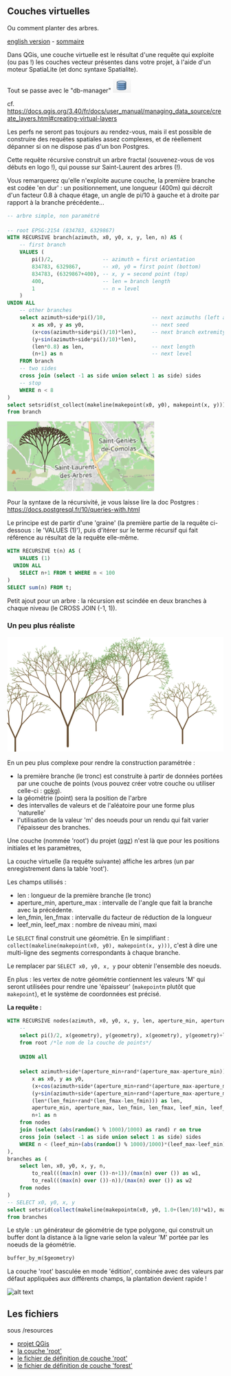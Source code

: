 ## Couches virtuelles
Ou comment planter des arbres.

[english version](README.md) - [sommaire](../LISEZMOI.md)

Dans QGis, une couche virtuelle est le résultat d'une requête qui exploite (ou pas !) les couches vecteur présentes dans votre projet, à l'aide d'un moteur SpatiaLite (et donc syntaxe Spatialite).

Tout se passe avec le "db-manager" ![dbmanager](resources/dbmanager.png)

cf. https://docs.qgis.org/3.40/fr/docs/user_manual/managing_data_source/create_layers.html#creating-virtual-layers

Les perfs ne seront pas toujours au rendez-vous, mais il est possible de construire des requêtes spatiales assez complexes, et de réellement dépanner si on ne dispose pas d'un bon Postgres.

Cette requête récursive construit un arbre fractal (souvenez-vous de vos débuts en logo !), qui pousse sur Saint-Laurent des arbres (!). 

Vous remarquerez qu'elle n'exploite aucune couche, la première branche est codée 'en dur' : un positionnement, une longueur (400m) qui décroît d'un facteur 0.8 à chaque étage, un angle de pi/10 à gauche et à droite par rapport à la branche précédente...

```sql
-- arbre simple, non paramétré

-- root EPSG:2154 (834783, 6329867)
WITH RECURSIVE branch(azimuth, x0, y0, x, y, len, n) AS (
	-- first branch
    VALUES (
		pi()/2,                -- azimuth = first orientation
		834783, 6329867,       -- x0, y0 = first point (bottom)
		834783, (6329867+400), -- x, y = second point (top)
		400,                   -- len = branch length
		1                      -- n = level
	)
UNION ALL
	-- other branches
    select azimuth+side*pi()/10,               -- next azimuths (left and right) angle = pi/10
    	x as x0, y as y0,                      -- next seed
    	(x+cos(azimuth+side*pi()/10)*len),     -- next branch extremity
    	(y+sin(azimuth+side*pi()/10)*len),  
    	(len*0.8) as len,                      -- next length
    	(n+1) as n                             -- next level
    FROM branch
	-- two sides
    cross join (select -1 as side union select 1 as side) sides
	-- stop
    WHERE n < 8
)
select setsrid(st_collect(makeline(makepoint(x0, y0), makepoint(x, y))), 2154) as tree 
from branch
```
![arbre](resources/tree-1.png)

Pour la syntaxe de la récursivité, je vous laisse lire la doc Postgres : https://docs.postgresql.fr/10/queries-with.html

Le principe est de partir d'une 'graine' (la première partie de la requête ci-dessous : le 'VALUES (1)'), puis d'itérer sur le terme récursif qui fait référence au résultat de la requête elle-même.

```sql
WITH RECURSIVE t(n) AS (
    VALUES (1)
  UNION ALL
    SELECT n+1 FROM t WHERE n < 100
)
SELECT sum(n) FROM t;
```

Petit ajout pour un arbre : la récursion est scindée en deux branches à chaque niveau (le CROSS JOIN (-1, 1)).

### Un peu plus réaliste

![forêt](resources/forest.png)

En un peu plus complexe pour rendre la construction paramétrée : 

- la première branche (le tronc) est construite à partir de données portées par une couche de points (vous pouvez créer votre couche ou utiliser celle-ci : [gpkg](resources/fractal.gpkg)).
- la géométrie (point) sera la position de l'arbre 
- des intervalles de valeurs et de l'aléatoire pour une forme plus 'naturelle'
- l'utilisation de la valeur 'm' des noeuds pour un rendu qui fait varier l'épaisseur des branches.

Une couche (nommée 'root') du projet ([qgz](resources/forest.qgz)) n'est là que pour les positions initiales et les paramètres, 

La couche virtuelle (la requête suivante) affiche les arbres (un par enregistrement dans la table 'root').

Les champs utilisés : 
- len : longueur de la première branche (le tronc)
- aperture_min, aperture_max : intervalle de l'angle que fait la branche avec la précédente.
- len_fmin, len_fmax : intervalle du facteur de réduction de la longueur
- leef_min, leef_max : nombre de niveau mini, maxi

Le `SELECT` final construit une géométrie. En le simplifiant : `collect(makeline(makepoint(x0, y0), makepoint(x, y)))`, c'est à dire une multi-ligne des segments correspondants à chaque branche.

Le remplacer par `SELECT x0, y0, x, y` pour obtenir l'ensemble des noeuds.

En plus : les vertex de notre géométrie contiennent les valeurs 'M' qui seront utilisées pour rendre une 'épaisseur' (`makepointm` plutôt que `makepoint`), et le système de coordonnées est précisé. 

**La requête :**
```sql
WITH RECURSIVE nodes(azimuth, x0, y0, x, y, len, aperture_min, aperture_max, len_fmin, len_fmax, leef_min, leef_max, n) AS (
	-- 
    select pi()/2, x(geometry), y(geometry), x(geometry), y(geometry)+len, len, aperture_min, aperture_max, len_fmin, len_fmax, leef_min, leef_max, 1 
    from root /*le nom de la couche de points*/
    
	UNION all
	
  	select azimuth+side*(aperture_min+rand*(aperture_max-aperture_min)), 
	   	x as x0, y as y0, 
  		(x+cos(azimuth+side*(aperture_min+rand*(aperture_max-aperture_min)))*len), 
  		(y+sin(azimuth+side*(aperture_min+rand*(aperture_max-aperture_min)))*len), 
    	(len*(len_fmin+rand*(len_fmax-len_fmin))) as len, 
    	aperture_min, aperture_max, len_fmin, len_fmax, leef_min, leef_max,
    	n+1 as n
  	from nodes
  	join (select (abs(random() % 1000)/1000) as rand) r on true
    cross join (select -1 as side union select 1 as side) sides
    WHERE n < (leef_min+(abs(random() % 1000)/1000)*(leef_max-leef_min))
),
branches as (
	select len, x0, y0, x, y, n, 
		to_real(((max(n) over ())-n+1))/(max(n) over ()) as w1,
		to_real(((max(n) over ())-n))/(max(n) over ()) as w2
	from nodes
)
-- SELECT x0, y0, x, y
select setsrid(collect(makeline(makepointm(x0, y0, 1.0+(len/10)*w1), makepointm(x, y, 1.0+(len/10)*w2))), 2154) tree 
from branches
```

Le style : un générateur de géométrie de type polygone, qui construit un buffer dont la distance à la ligne varie selon la valeur 'M' portée par les noeuds de la géométrie.

```python
buffer_by_m($geometry)
```

La couche 'root' basculée en mode 'édition', combinée avec des valeurs par défaut appliquées aux différents champs, la plantation devient rapide !

![alt text](resources/forest.gif)

## Les fichiers

sous /resources

- [projet QGis](resources/forest.qgz)
- [la couche 'root'](resources/fractal.gpkg)
- [le fichier de définition de couche 'root'](resources/fractal-root.qlr)
- [le fichier de définition de couche 'forest'](resources/fractal-forest.qlr)